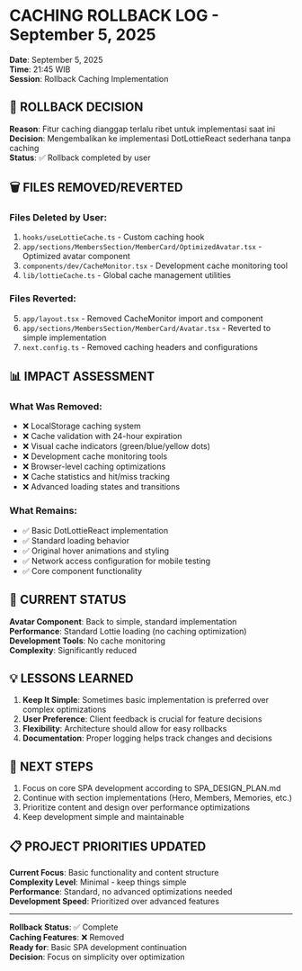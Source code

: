 # CACHING ROLLBACK LOG - September 5, 2025

**Date**: September 5, 2025  
**Time**: 21:45 WIB  
**Session**: Rollback Caching Implementation

## 🔄 ROLLBACK DECISION

**Reason**: Fitur caching dianggap terlalu ribet untuk implementasi saat ini  
**Decision**: Mengembalikan ke implementasi DotLottieReact sederhana tanpa caching  
**Status**: ✅ Rollback completed by user

## 🗑️ FILES REMOVED/REVERTED

### Files Deleted by User:

1. `hooks/useLottieCache.ts` - Custom caching hook
2. `app/sections/MembersSection/MemberCard/OptimizedAvatar.tsx` - Optimized avatar component
3. `components/dev/CacheMonitor.tsx` - Development cache monitoring tool
4. `lib/lottieCache.ts` - Global cache management utilities

### Files Reverted:

5. `app/layout.tsx` - Removed CacheMonitor import and component
6. `app/sections/MembersSection/MemberCard/Avatar.tsx` - Reverted to simple implementation
7. `next.config.ts` - Removed caching headers and configurations

## 📊 IMPACT ASSESSMENT

### What Was Removed:

- ❌ LocalStorage caching system
- ❌ Cache validation with 24-hour expiration
- ❌ Visual cache indicators (green/blue/yellow dots)
- ❌ Development cache monitoring tools
- ❌ Browser-level caching optimizations
- ❌ Cache statistics and hit/miss tracking
- ❌ Advanced loading states and transitions

### What Remains:

- ✅ Basic DotLottieReact implementation
- ✅ Standard loading behavior
- ✅ Original hover animations and styling
- ✅ Network access configuration for mobile testing
- ✅ Core component functionality

## 🎯 CURRENT STATUS

**Avatar Component**: Back to simple, standard implementation  
**Performance**: Standard Lottie loading (no caching optimization)  
**Development Tools**: No cache monitoring  
**Complexity**: Significantly reduced

## 💡 LESSONS LEARNED

1. **Keep It Simple**: Sometimes basic implementation is preferred over complex optimizations
2. **User Preference**: Client feedback is crucial for feature decisions
3. **Flexibility**: Architecture should allow for easy rollbacks
4. **Documentation**: Proper logging helps track changes and decisions

## 🚀 NEXT STEPS

1. Focus on core SPA development according to SPA_DESIGN_PLAN.md
2. Continue with section implementations (Hero, Members, Memories, etc.)
3. Prioritize content and design over performance optimizations
4. Keep development simple and maintainable

## 📋 PROJECT PRIORITIES UPDATED

**Current Focus**: Basic functionality and content structure  
**Complexity Level**: Minimal - keep things simple  
**Performance**: Standard, no advanced optimizations needed  
**Development Speed**: Prioritized over advanced features

---

**Rollback Status**: ✅ Complete  
**Caching Features**: ❌ Removed  
**Ready for**: Basic SPA development continuation  
**Decision**: Focus on simplicity over optimization
